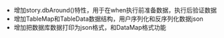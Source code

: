 - 增加story.dbAround()特性，用于在when执行前准备数据，执行后验证数据
- 增加TableMap和TableData数据结构，用户序列化和反序列化数据json
- 增加把数据库数据打印为json格式，和DataMap格式功能